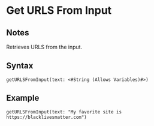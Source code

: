 # Get URLS From Input
## Notes
Retrieves URLS from the input.
## Syntax
```
getURLSFromInput(text: <#String (Allows Variables)#>)
```
## Example
```
getURLSFromInput(text: "My favorite site is https://blacklivesmatter.com")
```